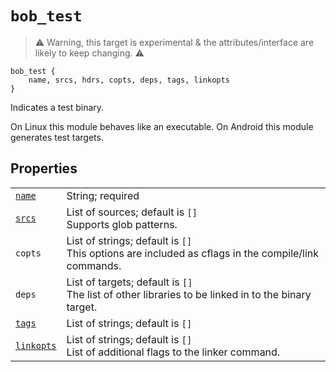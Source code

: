 # `bob_test`

> ⚠ Warning, this target is experimental & the attributes/interface are likely to keep changing. ⚠

```bp
bob_test {
    name, srcs, hdrs, copts, deps, tags, linkopts
}
```

Indicates a test binary.

On Linux this module behaves like an executable.
On Android this module generates test targets.

## Properties

|                                                |                                                                                                       |
| ---------------------------------------------- | ----------------------------------------------------------------------------------------------------- |
| [`name`](properties/common_properties.md#name) | String; required                                                                                      |
| [`srcs`](properties/strict_properties.md)      | List of sources; default is `[]`<br>Supports glob patterns.                                           |
| `copts`                                        | List of strings; default is `[]`<br>This options are included as cflags in the compile/link commands. |
| `deps`                                         | List of targets; default is `[]`<br>The list of other libraries to be linked in to the binary target. |
| [`tags`](properties/common_properties.md#tags) | List of strings; default is `[]`                                                                      |
| [`linkopts`](properties/linkopts.md)           | List of strings; default is `[]`<br>List of additional flags to the linker command.                   |
